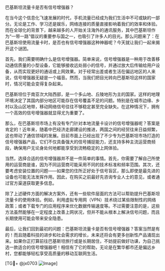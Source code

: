 巴基斯坦流量卡是否有信号增强器？

在当今这个信息化飞速发展的时代，手机流量已经成为我们生活中不可或缺的一部分。无论是工作、学习还是娱乐，网络连接的质量直接影响着我们的效率和体验。而在全球化的背景下，越来越多的人开始关注海外的通讯服务，其中巴基斯坦作为“一带一路”倡议的重要参与国之一，也吸引了许多人的目光。那么问题来了：在巴基斯坦使用流量卡时，是否也有信号增强器这种神器呢？今天就让我们一起来揭开这个谜团。

首先，我们需要明确什么是信号增强器。简单来说，信号增强器是一种用于改善移动通信质量的小型设备，它能够接收远处弱小的信号，并通过放大后传输给用户设备，从而实现更好的通话或上网效果。对于经常出差或者生活在偏远地区的人来说，信号增强器无疑是一个福音。然而，当我们把目光转向巴基斯坦这样的国家时，情况可能会变得复杂起来。

巴基斯坦位于南亚次大陆西部，是一个多山地、丘陵地形为主的国家。这样的地理环境决定了其国内部分地区可能存在信号覆盖不足的问题。特别是在城市边缘、乡村以及山区地带，移动网络信号往往不够稳定甚至完全缺失。在这种情况下，拥有一个高效的信号增强器就显得尤为重要了。

那么，在巴基斯坦市场上有没有专门针对本地流量卡设计的信号增强器呢？答案是肯定的！近年来，随着中巴经济走廊建设的推进，两国之间的经贸往来日益频繁，这也带动了通信领域的发展。目前市面上已经出现了不少专为巴基斯坦市场打造的信号增强器产品，它们不仅具备强大的信号捕捉能力，还支持多种主流运营商频段，确保用户无论身处何地都能享受到流畅稳定的上网体验。

当然，选择合适的信号增强器并不是一件简单的事情。首先，你需要了解自己所使用的运营商是谁，因为不同运营商可能采用不同的技术标准和频率范围。其次，还要考虑安装位置的问题——如果您的住所正好处于信号盲区，那么即使是最先进的设备也可能无法发挥作用。因此，在购买之前最好先咨询专业人士的意见，或者通过官方渠道获取更多信息。

除了上述硬件方面的解决方案外，还有一些软件层面的方法可以帮助提升巴基斯坦流量卡的使用体验。例如，利用虚拟专用网（VPN）技术绕过某些限制性的网络政策；或者下载专门的应用程序来优化数据传输速度等。不过需要注意的是，这些方法虽然能够在一定程度上改善上网状况，但并不能从根本上解决信号问题，而且长期使用可能会带来安全隐患。

最后，让我们回到最初的问题：巴基斯坦流量卡是否有信号增强器？答案当然是有的！而且随着科技的进步和社会需求的增长，未来还将会有更多创新性产品涌现出来。如果你正打算前往巴基斯坦旅行或是长期居住，不妨提前做好功课，为自己挑选一款适合的信号增强器吧！相信有了它的帮助，无论是在繁华都市还是偏远乡村，您都能够轻松享受高质量的移动互联网生活。

[TG💪+ @jx0703 ![Image](https://github.com/user-attachments/assets/dbca1d08-cadb-493c-b0ec-ad6f7a83f270)]